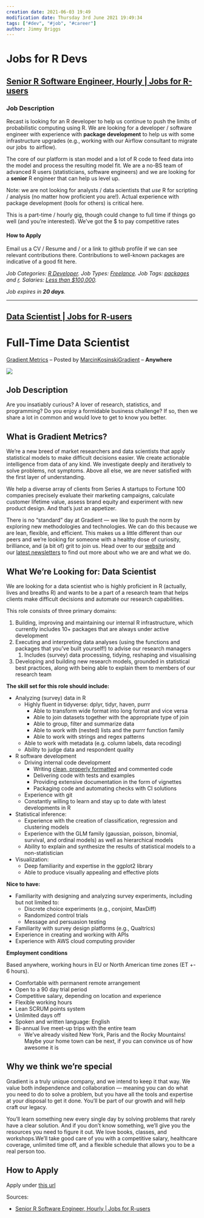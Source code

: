 ```yaml
---
creation date: 2021-06-03 19:49
modification date: Thursday 3rd June 2021 19:49:34
tags: ["#dev", "#job", "#career"]
author: Jimmy Briggs
---
```


# Jobs for R Devs

## [Senior R Software Engineer, Hourly | Jobs for R-users](https://www.r-users.com/jobs/senior-r-software-engineer-hourly/)

### Job Description

Recast is looking for an R developer to help us continue to push the limits of probabilistic computing using R. We are looking for a developer / software engineer with experience with **package development** to help us with some infrastructure upgrades (e.g., working with our Airflow consultant to migrate our jobs  to airflow).

The core of our platform is stan model and a lot of R code to feed data into the model and process the resulting model fit. We are a no-BS team of advanced R users (statisticians, software engineers) and we are looking for a **senior** R engineer that can help us level up.

Note: we are not looking for analysts / data scientists that _use_ R for scripting / analysis (no matter how proficient you are!). Actual experience with package development (tools for others) is critical here.

This is a part-time / hourly gig, though could change to full time if things go well (and you’re interested). We’ve got the $ to pay competitive rates

#### How to Apply

Email us a CV / Resume and / or a link to github profile if we can see relevant contributions there. Contributions to well-known packages are indicative of a good fit here.

 _Job Categories: [R Developer](https://www.r-users.com/job-category/r-developer/). Job Types: [Freelance](https://www.r-users.com/job-type/freelance/). Job Tags: [packages](https://www.r-users.com/job-tag/packages/) and [r](https://www.r-users.com/job-tag/r/). Salaries: [Less than $100,000](https://www.r-users.com/salary/less-than-100000/)._

 _Job expires in **20 days**._
***

## [Data Scientist | Jobs for R-users](https://www.r-users.com/jobs/data-scientist-14/)

# Full-Time Data Scientist

[Gradient Metrics](https://gradientmetrics.com/) – Posted by [MarcinKosinskiGradient](https://www.r-users.com/author/marcinkosinskigradient/) –  **Anywhere**

![](https://i2.wp.com/www.r-users.com/wp-content/uploads/company_logos/2021/05/dd81d570a4b6b15c.png?fit=128%2C128&ssl=1)

## Job Description

Are you insatiably curious? A lover of research, statistics, and programming? Do you enjoy a formidable business challenge? If so, then we share a lot in common and would love to get to know you better.

## **What is Gradient Metrics?**

We’re a new breed of market researchers and data scientists that apply statistical models to make difficult decisions easier. We create actionable intelligence from data of any kind. We investigate deeply and iteratively to solve problems, not symptoms. Above all else, we are never satisfied with the first layer of understanding.

We help a diverse array of clients from Series A startups to Fortune 100 companies precisely evaluate their marketing campaigns, calculate customer lifetime value, assess brand equity and experiment with new product design. And that’s just an appetizer.

There is no “standard” day at Gradient — we like to push the norm by exploring new methodologies and technologies. We can do this because we are lean, flexible, and efficient. This makes us a little different than our peers and we’re looking for someone with a healthy dose of curiosity, brilliance, and (a bit of) grit to join us. Head over to our [website](http://gradientmetrics.com/about) and our [latest newsletters](https://www.gradientmetrics.com/archive) to find out more about who we are and what we do.

## **What We’re Looking for: Data Scientist**

We are looking for a data scientist who is highly proficient in R (actually, lives and breaths R) and wants to be a part of a research team that helps clients make difficult decisions and automate our research capabilities.

This role consists of three primary domains:

1.  Building, improving and maintaining our internal R infrastructure, which currently includes 10+ packages that are always under active development
2.  Executing and interpreting data analyses (using the functions and packages that you’ve built yourself!) to advise our research managers
    1.  Includes (survey) data processing, tidying, reshaping and visualising
3.  Developing and building new research models, grounded in statistical best practices, along with being able to explain them to members of our research team

**The skill set for this role should include:**

-   Analyzing (survey) data in R
    -   Highly fluent in tidyverse: dplyr, tidyr, haven, purrr
        -   Able to transform wide format into long format and vice versa
        -   Able to join datasets together with the appropriate type of join
        -   Able to group, filter and summarize data
        -   Able to work with (nested) lists and the purrr function family
        -   Able to work with strings and regex patterns
    -   Able to work with metadata (e.g. column labels, data recoding)
    -   Ability to judge data and respondent quality
-   R software development
    -   Driving internal code development
        -   Writing [clean, properly formatted](https://style.tidyverse.org/) and commented code
        -   Delivering code with tests and examples
        -   Providing extensive documentation in the form of vignettes
        -   Packaging code and automating checks with CI solutions
    -   Experience with git
    -   Constantly willing to learn and stay up to date with latest developments in R
-   Statistical inference:
    -   Experience with the creation of classification, regression and clustering models
    -   Experience with the GLM family (gaussian, poisson, binomial, survival, and ordinal models) as well as hierarchical models
    -   Ability to explain and synthesize the results of statistical models to a non-statistician
-   Visualization:
    -   Deep familiarity and expertise in the ggplot2 library
    -   Able to produce visually appealing and effective plots

**Nice to have:**

-   Familiarity with designing and analyzing survey experiments, including but not limited to:
    -   Discrete choice experiments (e.g., conjoint, MaxDiff)
    -   Randomized control trials
    -   Message and persuasion testing
-   Familiarity with survey design platforms (e.g., Qualtrics)
-   Experience in creating and working with APIs
-   Experience with AWS cloud computing provider

**Employment conditions**

Based anywhere, working hours in EU or North American time zones (ET +- 6 hours).

-   Comfortable with permanent remote arrangement
-   Open to a 90 day trial period
-   Competitive salary, depending on location and experience
-   Flexible working hours
-   Lean SCRUM points system
-   Unlimited days off
-   Spoken and written language: English
-   Bi-annual live meet-up trips with the entire team
    -   We’ve already visited New York, Paris and the Rocky Mountains! Maybe your home town can be next, if you can convince us of how awesome it is

## **Why we think we’re special**

Gradient is a truly unique company, and we intend to keep it that way. We value both independence and collaboration — meaning you can do what you need to do to solve a problem, but you have all the tools and expertise at your disposal to get it done. You’ll be part of our growth and will help craft our legacy.

You’ll learn something new every single day by solving problems that rarely have a clear solution. And if you don’t know something, we’ll give you the resources you need to figure it out. We love books, classes, and workshops.We’ll take good care of you with a competitive salary, healthcare coverage, unlimited time off, and a flexible schedule that allows you to be a real person too.

## How to Apply

Apply under [this url](https://gradient-metrics.breezy.hr/p/8741b6af3185)

Sources:
- [Senior R Software Engineer, Hourly | Jobs for R-users](https://www.r-users.com/jobs/senior-r-software-engineer-hourly/)

